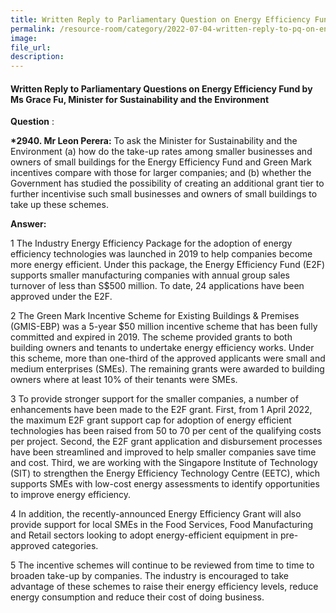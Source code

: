 ```yaml
---  
title: Written Reply to Parliamentary Question on Energy Efficiency Fund by Ms Grace Fu, Minister for Sustainability and the Environment  
permalink: /resource-room/category/2022-07-04-written-reply-to-pq-on-energy-efficiency-fund/
image:  
file_url:  
description:  
---  
```


#### Written Reply to Parliamentary Questions on Energy Efficiency Fund by Ms Grace Fu, Minister for Sustainability and the Environment


**Question** :

**\*2940. Mr Leon Perera:** To ask the Minister for Sustainability and the Environment (a) how do the take-up rates among smaller businesses and owners of small buildings for the Energy Efficiency Fund and Green Mark incentives compare with those for larger companies; and (b) whether the Government has studied the possibility of creating an additional grant tier to further incentivise such small businesses and owners of small buildings to take up these schemes.

**Answer:**

1 The Industry Energy Efficiency Package for the adoption of energy efficiency technologies was launched in 2019 to help companies become more energy efficient. Under this package, the Energy Efficiency Fund (E2F) supports smaller manufacturing companies with annual group sales turnover of less than S$500 million. To date, 24 applications have been approved under the E2F.

2 The Green Mark Incentive Scheme for Existing Buildings &amp; Premises (GMIS-EBP) was a 5-year $50 million incentive scheme that has been fully committed and expired in 2019. The scheme provided grants to both building owners and tenants to undertake energy efficiency works. Under this scheme, more than one-third of the approved applicants were small and medium enterprises (SMEs). The remaining grants were awarded to building owners where at least 10% of their tenants were SMEs.

3 To provide stronger support for the smaller companies, a number of enhancements have been made to the E2F grant. First, from 1 April 2022, the maximum E2F grant support cap for adoption of energy efficient technologies has been raised from 50 to 70 per cent of the qualifying costs per project. Second, the E2F grant application and disbursement processes have been streamlined and improved to help smaller companies save time and cost. Third, we are working with the Singapore Institute of Technology (SIT) to strengthen the Energy Efficiency Technology Centre (EETC), which supports SMEs with low-cost energy assessments to identify opportunities to improve energy efficiency.

4 In addition, the recently-announced Energy Efficiency Grant will also provide support for local SMEs in the Food Services, Food Manufacturing and Retail sectors looking to adopt energy-efficient equipment in pre-approved categories.

5 The incentive schemes will continue to be reviewed from time to time to broaden take-up by companies. The industry is encouraged to take advantage of these schemes to raise their energy efficiency levels, reduce energy consumption and reduce their cost of doing business.
